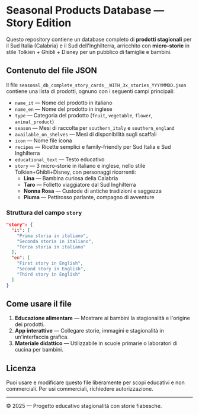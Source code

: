 # Seasonal Products Database — Story Edition

Questo repository contiene un database completo di **prodotti stagionali** per il Sud Italia (Calabria) e il Sud dell'Inghilterra,
arricchito con **micro-storie** in stile Tolkien + Ghibli + Disney per un pubblico di famiglie e bambini.

## Contenuto del file JSON

Il file `seasonal_db_complete_story_cards__WITH_3x_stories_YYYYMMDD.json` contiene una lista di prodotti,
ognuno con i seguenti campi principali:

- `name_it` — Nome del prodotto in italiano
- `name_en` — Nome del prodotto in inglese
- `type` — Categoria del prodotto (`fruit`, `vegetable`, `flower`, `animal_product`)
- `season` — Mesi di raccolta per `southern_italy` e `southern_england`
- `available_on_shelves` — Mesi di disponibilità sugli scaffali
- `icon` — Nome file icona
- `recipes` — Ricette semplici e family-friendly per Sud Italia e Sud Inghilterra
- `educational_text` — Testo educativo
- `story` — 3 micro-storie in italiano e inglese, nello stile Tolkien+Ghibli+Disney, con personaggi ricorrenti:
  - **Lina** — Bambina curiosa della Calabria
  - **Taro** — Folletto viaggiatore dal Sud Inghilterra
  - **Nonna Rosa** — Custode di antiche tradizioni e saggezza
  - **Piuma** — Pettirosso parlante, compagno di avventure

### Struttura del campo `story`
```json
"story": {
  "it": [
    "Prima storia in italiano",
    "Seconda storia in italiano",
    "Terza storia in italiano"
  ],
  "en": [
    "First story in English",
    "Second story in English",
    "Third story in English"
  ]
}
```

## Come usare il file

1. **Educazione alimentare** — Mostrare ai bambini la stagionalità e l'origine dei prodotti.
2. **App interattive** — Collegare storie, immagini e stagionalità in un'interfaccia grafica.
3. **Materiale didattico** — Utilizzabile in scuole primarie o laboratori di cucina per bambini.

## Licenza

Puoi usare e modificare questo file liberamente per scopi educativi e non commerciali.
Per usi commerciali, richiedere autorizzazione.

---
© 2025 — Progetto educativo stagionalità con storie fiabesche.
